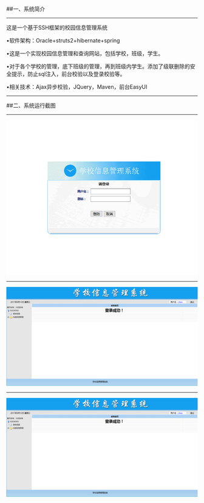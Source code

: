 ﻿##一、系统简介


----------


这是一个基于SSH框架的校园信息管理系统

•软件架构：Oracle+struts2+hibernate+spring

•这是一个实现校园信息管理和查询网站，包括学校，班级，学生。

•对于各个学校的管理，底下班级的管理，再到班级内学生。添加了级联删除的安全提示，防止sql注入，前台校验以及登录校验等。

•相关技术：Ajax异步校验，JQuery，Maven，前台EasyUI


----------


##二、系统运行截图


----------


![登录界面](https://github.com/TaroYoVen/SMSystem/raw/master/image/login.jpg)


----------


![主界面](https://github.com/TaroYoVen/SMSystem/raw/master/image/main.jpg)


----------


![查询信息](https://github.com/TaroYoVen/SMSystem/raw/master/image/main.jpg)




